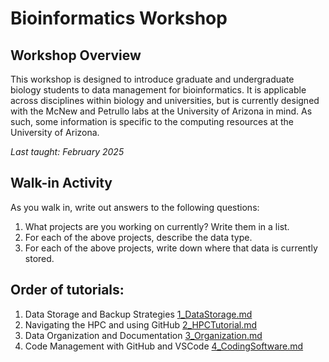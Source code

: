 # Bioinformatics Workshop

## Workshop Overview

This workshop is designed to introduce graduate and undergraduate biology students to data management for bioinformatics. It is applicable across disciplines within biology and universities, but is currently designed with the McNew and Petrullo labs at the University of Arizona in mind. As such, some information is specific to the computing resources at the University of Arizona.

_Last taught: February 2025_

## Walk-in Activity

As you walk in, write out answers to the following questions:

1.	What projects are you working on currently? Write them in a list.
2.	For each of the above projects, describe the data type. 
3.	For each of the above projects, write down where that data is currently stored.


## Order of tutorials:
1. Data Storage and Backup Strategies   [1_DataStorage.md](https://github.com/dannyjackson/BioinformaticsWorkshop/blob/main/1_DataStorage.md)
2. Navigating the HPC and using GitHub  [2_HPCTutorial.md](https://github.com/dannyjackson/BioinformaticsWorkshop/blob/main/2_HPCTutorial.md)
3. Data Organization and Documentation  [3_Organization.md](https://github.com/dannyjackson/BioinformaticsWorkshop/blob/main/3_Organization.md)
4. Code Management with GitHub and VSCode   [4_CodingSoftware.md](https://github.com/dannyjackson/BioinformaticsWorkshop/blob/main/4_CodingSoftware.md)
